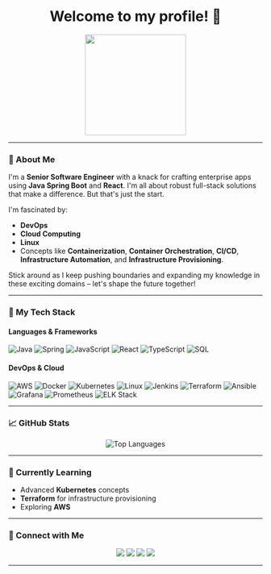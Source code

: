 <h1 align="center">Welcome to my profile! 🚀</h1>

<p align="center">
  <img src="https://gist.githubusercontent.com/vininjr/d29bb07bdadb41e4b0923bc8fa748b1a/raw/88f20c9d749d756be63f22b09f3c4ac570bc5101/programming.gif" width="200">
</p>

---

### 👋 About Me

I'm a **Senior Software Engineer** with a knack for crafting enterprise apps using **Java Spring Boot** and **React**. I'm all about robust full-stack solutions that make a difference. But that's just the start. 

I'm fascinated by:

- **DevOps**
- **Cloud Computing**
- **Linux**
- Concepts like **Containerization**, **Container Orchestration**, **CI/CD**, **Infrastructure Automation**, and **Infrastructure Provisioning**.

Stick around as I keep pushing boundaries and expanding my knowledge in these exciting domains – let's shape the future together!

---

### 🚀 My Tech Stack

#### Languages & Frameworks
![Java](https://img.shields.io/badge/Java-ED8B00?style=for-the-badge&logo=java&logoColor=white)
![Spring](https://img.shields.io/badge/Spring-6DB33F?style=for-the-badge&logo=spring&logoColor=white)
![JavaScript](https://img.shields.io/badge/JavaScript-323330?style=for-the-badge&logo=javascript&logoColor=F7DF1E)
![React](https://img.shields.io/badge/React-20232A?style=for-the-badge&logo=react&logoColor=61DAFB)
![TypeScript](https://img.shields.io/badge/TypeScript-007ACC?style=for-the-badge&logo=typescript&logoColor=white)
![SQL](https://img.shields.io/badge/SQL-336791?style=for-the-badge&logo=postgresql&logoColor=white)

#### DevOps & Cloud
![AWS](https://img.shields.io/badge/Amazon_AWS-232F3E?style=for-the-badge&logo=amazon-aws)
![Docker](https://img.shields.io/badge/Docker-2496ED?style=for-the-badge&logo=docker&logoColor=white)
![Kubernetes](https://img.shields.io/badge/Kubernetes-326CE5?style=for-the-badge&logo=kubernetes&logoColor=white)
![Linux](https://img.shields.io/badge/Linux-FCC624?style=for-the-badge&logo=linux&logoColor=black)
![Jenkins](https://img.shields.io/badge/Jenkins-D24939?style=for-the-badge&logo=jenkins&logoColor=white)
![Terraform](https://img.shields.io/badge/Terraform-623CE4?style=for-the-badge&logo=terraform&logoColor=white)
![Ansible](https://img.shields.io/badge/Ansible-EE0000?style=for-the-badge&logo=ansible&logoColor=white)
![Grafana](https://img.shields.io/badge/Grafana-F46800?style=for-the-badge&logo=grafana&logoColor=white)
![Prometheus](https://img.shields.io/badge/Prometheus-E6522C?style=for-the-badge&logo=prometheus&logoColor=white)
![ELK Stack](https://img.shields.io/badge/ELK-005571?style=for-the-badge&logo=elastic-stack&logoColor=white)

---

### 📈 GitHub Stats

<p align="center">
  <!--<img src="https://github-readme-stats.vercel.app/api?username=sovisrushain&show_icons=true&theme=radical" alt="GitHub Stats">-->
  <img src="https://github-readme-stats.vercel.app/api/top-langs/?username=sovisrushain&layout=compact&theme=radical" alt="Top Languages">
</p>

---

### 🌱 Currently Learning

- Advanced **Kubernetes** concepts
- **Terraform** for infrastructure provisioning
- Exploring **AWS**

---

### 🤝 Connect with Me

<p align="center">
  <a href="https://www.linkedin.com/in/rushainsovis/"><img src="https://img.shields.io/badge/LinkedIn-0A66C2?style=for-the-badge&logo=linkedin&logoColor=white"></a>
  <a href="https://medium.com/@sovisrushain"><img src="https://img.shields.io/badge/Medium-12100E?style=for-the-badge&logo=medium&logoColor=white"></a>
  <a href="https://twitter.com/so_vis"><img src="https://img.shields.io/badge/Twitter-1DA1F2?style=for-the-badge&logo=twitter&logoColor=white"></a>
  <a href="sovisrushain@gmail.com"><img src="https://img.shields.io/badge/Email-D14836?style=for-the-badge&logo=gmail&logoColor=white"></a>
</p>

---

